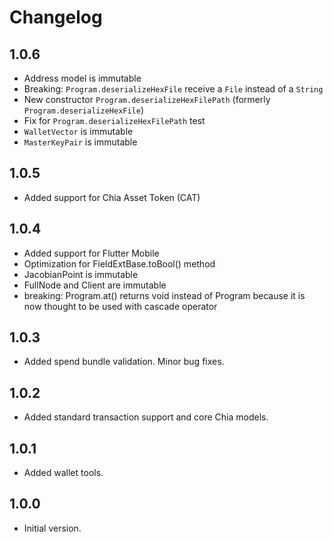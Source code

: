 # Changelog

## 1.0.6

- Address model is immutable
- Breaking: `Program.deserializeHexFile` receive a `File` instead of a `String`
- New constructor `Program.deserializeHexFilePath` (formerly `Program.deserializeHexFile`)
- Fix for `Program.deserializeHexFilePath` test
- `WalletVector` is immutable
- `MasterKeyPair` is immutable

## 1.0.5

- Added support for Chia Asset Token (CAT)

## 1.0.4

- Added support for Flutter Mobile
- Optimization for FieldExtBase.toBool() method
- JacobianPoint is immutable
- FullNode and Client are immutable
- breaking: Program.at() returns void instead of Program because it is now thought to be used with cascade operator

## 1.0.3

- Added spend bundle validation. Minor bug fixes.

## 1.0.2

- Added standard transaction support and core Chia models.

## 1.0.1

- Added wallet tools.

## 1.0.0

- Initial version.
